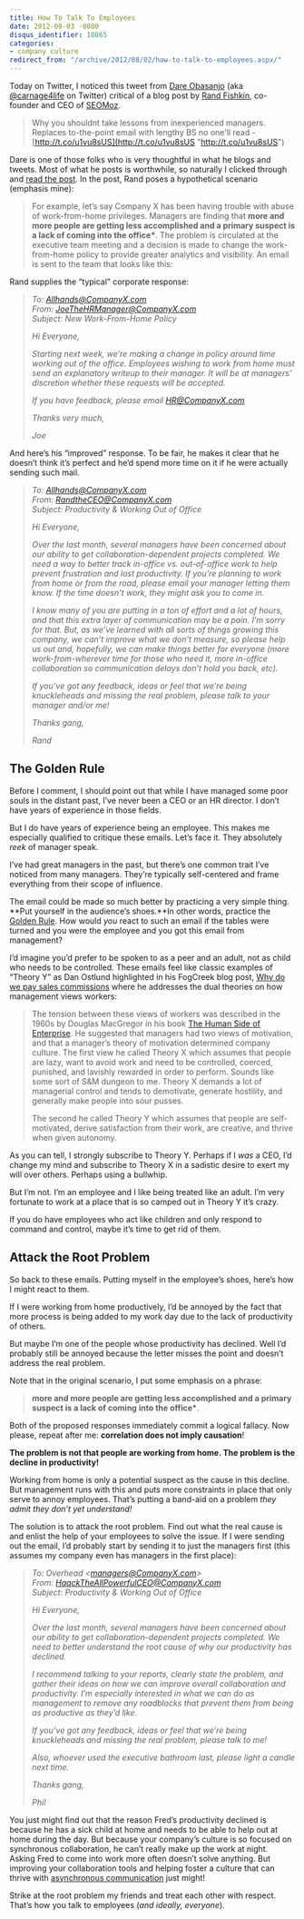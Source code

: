 ```yaml
---
title: How To Talk To Employees
date: 2012-08-03 -0800
disqus_identifier: 18865
categories:
- company culture
redirect_from: "/archive/2012/08/02/how-to-talk-to-employees.aspx/"
---
```


Today on Twitter, I noticed this tweet from [Dare
Obasanjo](http://www.25hoursaday.com/weblog/ "Dare Obasanjo") (aka
[@carnage4life](https://twitter.com/Carnage4Life "Carnage4Life on Twitter")
on Twitter) critical of a blog post by [Rand
Fishkin](http://moz.com/rand/ "Rand Fishkin's Blog"), co-founder and CEO
of [SEOMoz](http://seomoz.com/ "SEOMoz").

> Why you shouldnt take lessons from inexperienced managers. Replaces
> to-the-point email with lengthy BS no one'll read
> -[http://t.co/u1vu8sUS](http://t.co/u1vu8sUS "http://t.co/u1vu8sUS")

Dare is one of those folks who is very thoughtful in what he blogs and
tweets. Most of what he posts is worthwhile, so naturally I clicked
through and [read the
post](http://moz.com/rand/one-bad-policy-change-email-can-kill-company-culture/ "How company policy can kill company culture").
In the post, Rand poses a hypothetical scenario (emphasis mine):

> For example, let’s say Company X has been having trouble with abuse of
> work-from-home privileges. Managers are finding that **more and more
> people are getting less accomplished and a primary suspect is a lack
> of coming into the office\***. The problem is circulated at the
> executive team meeting and a decision is made to change the
> work-from-home policy to provide greater analytics and visibility. An
> email is sent to the team that looks like this:

Rand supplies the “typical” corporate response:

> *To: Allhands@CompanyX.com* \
> *From: JoeTheHRManager@CompanyX.com* \
> *Subject: New Work-From-Home Policy*
>
> *Hi Everyone,*
>
> *Starting next week, we’re making a change in policy around time
> working out of the office. Employees wishing to work from home must
> send an explanatory writeup to their manager. It will be at managers’
> discretion whether these requests will be accepted.*
>
> *If you have feedback, please email HR@CompanyX.com*
>
> *Thanks very much,*
>
> *Joe*

And here’s his “improved” response. To be fair, he makes it clear that
he doesn’t think it’s perfect and he’d spend more time on it if he were
actually sending such mail.

> *To: Allhands@CompanyX.com* \
> *From: RandtheCEO@CompanyX.com* \
> *Subject: Productivity & Working Out of Office*
>
> *Hi Everyone,*
>
> *Over the last month, several managers have been concerned about our
> ability to get collaboration-dependent projects completed. We need a
> way to better track in-office vs. out-of-office work to help prevent
> frustration and lost productivity. *If you’re planning to work from
> home or from the road, please email your manager letting them know. If
> the time doesn’t work, they might ask you to come in.**
>
> *I know many of you are putting in a ton of effort and a lot of hours,
> and that this extra layer of communication may be a pain. I’m sorry
> for that. But, as we’ve learned with all sorts of things growing this
> company, we can’t improve what we don’t measure, so please help us out
> and, hopefully, we can make things better for everyone (more
> work-from-wherever time for those who need it, more in-office
> collaboration so communication delays don’t hold you back, etc).*
>
> *If you’ve got any feedback, ideas or feel that we’re being
> knuckleheads and missing the real problem, please talk to your manager
> and/or me!*
>
> *Thanks gang,*
>
> *Rand*

The Golden Rule
---------------

Before I comment, I should point out that while I have managed some poor
souls in the distant past, I’ve never been a CEO or an HR director. I
don’t have years of experience in those fields.

But I do have years of experience being an employee. This makes me
especially qualified to critique these emails. Let’s face it. They
absolutely *reek* of manager speak.

I’ve had great managers in the past, but there’s one common trait I’ve
noticed from many managers. They’re typically self-centered and frame
everything from their scope of influence.

The email could be made so much better by practicing a very simple
thing. **Put yourself in the audience’s shoes.**In other words, practice
the [Golden
Rule](http://en.wikipedia.org/wiki/Golden_Rule "The Golden Rule"). How
would *you* react to such an email if the tables were turned and you
were the employee and you got this email from management?

I’d imagine you’d prefer to be spoken to as a peer and an adult, not as
child who needs to be controlled. These emails feel like classic
examples of “Theory Y” as Dan Ostlund highlighted in his FogCreek blog
post, [Why do we pay sales
commissions](http://blog.fogcreek.com/why-do-we-pay-sales-commissions/ "Why do we pay sales commissions")
where he addresses the dual theories on how management views workers:

> The tension between these views of workers was described in the 1960s
> by Douglas MacGregor in his book [The Human Side of
> Enterprise](http://www.amazon.com/Human-Side-Enterprise-Annotated/dp/0071462228/ref=sr_1_1?ie=UTF8&qid=1325694254&sr=8-1).
> He suggested that managers had two views of motivation, and that a
> manager’s theory of motivation determined company culture. The first
> view he called Theory X which assumes that people are lazy, want to
> avoid work and need to be controlled, coerced, punished, and lavishly
> rewarded in order to perform. Sounds like some sort of S&M dungeon to
> me. Theory X demands a lot of managerial control and tends to
> demotivate, generate hostility, and generally make people into sour
> pusses.
>
> The second he called Theory Y which assumes that people are
> self-motivated, derive satisfaction from their work, are creative, and
> thrive when given autonomy.

As you can tell, I strongly subscribe to Theory Y. Perhaps if I *was* a
CEO, I’d change my mind and subscribe to Theory X in a sadistic desire
to exert my will over others. Perhaps using a bullwhip.

But I’m not. I’m an employee and I like being treated like an adult. I’m
very fortunate to work at a place that is so camped out in Theory Y it’s
crazy.

If you do have employees who act like children and only respond to
command and control, maybe it’s time to get rid of them.

Attack the Root Problem
-----------------------

So back to these emails. Putting myself in the employee’s shoes, here’s
how I might react to them.

If I were working from home productively, I’d be annoyed by the fact
that more process is being added to my work day due to the lack of
productivity of others.

But maybe I’m one of the people whose productivity has declined. Well
I’d probably still be annoyed because the letter misses the point and
doesn’t address the real problem.

Note that in the original scenario, I put some emphasis on a phrase:

> **more and more people are getting less accomplished and a primary
> suspect is a lack of coming into the office\***.

Both of the proposed responses immediately commit a logical fallacy. Now
please, repeat after me: **correlation does not imply causation**!

**The problem is not that people are working from home. The problem is
the decline in productivity!**

Working from home is only a potential suspect as the cause in this
decline. But management runs with this and puts more constraints in
place that only serve to annoy employees. That’s putting a band-aid on a
problem *they admit they don’t yet understand!*

The solution is to attack the root problem. Find out what the real cause
is and enlist the help of your employees to solve the issue. If I were
sending out the email, I’d probably start by sending it to just the
managers first (this assumes my company even has managers in the first
place):

> *To: Overhead
> \<[managers@CompanyX.com](mailto:managers@CompanyX.com)\>* \
> *From:
> [HaackTheAllPowerfulCEO@CompanyX.com](mailto:HaackTheAllPowerfulCEO@CompanyX.com)*
> \
> *Subject: Productivity & Working Out of Office*
>
> *Hi Everyone,*
>
> *Over the last month, several managers have been concerned about our
> ability to get collaboration-dependent projects completed. We need to
> better understand the root cause of why our productivity has
> declined.*
>
> *I recommend talking to your reports, clearly state the problem, and
> gather their ideas on how we can improve overall collaboration and
> productivity. I’m especially interested in what we can do as
> management to remove any roadblocks that prevent them from being as
> productive as they’d like.*
>
> *If you’ve got any feedback, ideas or feel that we’re being
> knuckleheads and missing the real problem, please talk to me!*
>
> *Also, whoever used the executive bathroom last, please light a candle
> next time.*
>
> *Thanks gang,*
>
> *Phil*

You just might find out that the reason Fred’s productivity declined is
because he has a sick child at home and needs to be able to help out at
home during the day. But because your company’s culture is so focused on
synchronous collaboration, he can’t really make up the work at night.
Asking Fred to come into work more often doesn’t solve anything. But
improving your collaboration tools and helping foster a culture that can
thrive with [asynchronous
communication](http://zachholman.com/posts/how-github-works-asynchronous/ "Asynchronous communication")
just might!

Strike at the root problem my friends and treat each other with respect.
That’s how you talk to employees (*and ideally, everyone*).

